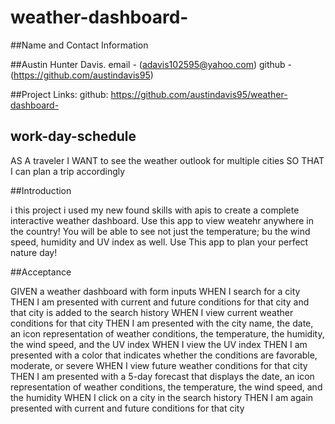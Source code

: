 # weather-dashboard-

##Name and Contact Information

##Austin Hunter Davis. email - (adavis102595@yahoo.com) 
github - (https://github.com/austindavis95)

##Project Links:
github: https://github.com/austindavis95/weather-dashboard-


## work-day-schedule

AS A traveler
I WANT to see the weather outlook for multiple cities
SO THAT I can plan a trip accordingly



##Introduction

i this project i used my new found skills with apis to create a complete interactive weather dashboard. Use this app to view weatehr anywhere in the country! You will be able to see not just the temperature; bu the wind speed, humidity and UV index as well. Use This app to plan your perfect nature day!



##Acceptance 

GIVEN a weather dashboard with form inputs
WHEN I search for a city
THEN I am presented with current and future conditions for that city and that city is added to the search history
WHEN I view current weather conditions for that city
THEN I am presented with the city name, the date, an icon representation of weather conditions, the temperature, the humidity, the wind speed, and the UV index
WHEN I view the UV index
THEN I am presented with a color that indicates whether the conditions are favorable, moderate, or severe
WHEN I view future weather conditions for that city
THEN I am presented with a 5-day forecast that displays the date, an icon representation of weather conditions, the temperature, the wind speed, and the humidity
WHEN I click on a city in the search history
THEN I am again presented with current and future conditions for that city